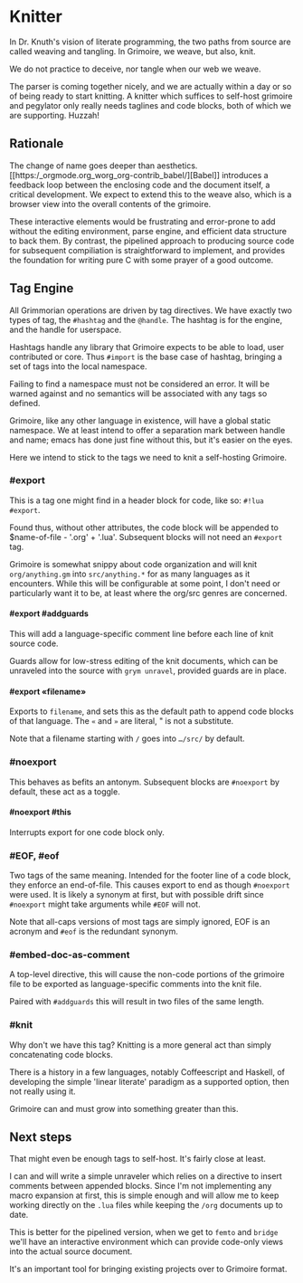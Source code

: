 # Knitter


  In Dr. Knuth's vision of literate programming, the two paths from source
are called weaving and tangling.  In Grimoire, we weave, but also, knit. 


We do not practice to deceive, nor tangle when our web we weave.


The parser is coming together nicely, and we are actually within a day or 
so of being ready to start knitting.  A knitter which suffices to self-host 
grimoire and pegylator only really needs taglines and code blocks, both of
which we are supporting. Huzzah!


## Rationale

  The change of name goes deeper than aesthetics.  [[https:/_orgmode.org_worg_org-contrib_babel/][Babel]]
introduces a feedback loop between the enclosing code and the document itself,
a critical development.  We expect to extend this to the weave also, which is 
a browser view into the overall contents of the grimoire.


These interactive elements would be frustrating and error-prone to add without
the editing environment, parse engine, and efficient data structure to back
them.  By contrast, the pipelined approach to producing source code for 
subsequent compiliation is straightforward to implement, and provides the
foundation for writing pure C with some prayer of a good outcome. 


## Tag Engine

  All Grimmorian operations are driven by tag directives.  We have exactly
two types of tag, the `````#hashtag````` and the `````@handle`````.  The hashtag is for the
engine, and the handle for userspace. 


Hashtags handle any library that Grimoire expects to be able to load, user
contributed or core.  Thus `````#import````` is the base case of hashtag, bringing
a set of tags into the local namespace.


Failing to find a namespace must not be considered an error.  It will be 
warned against and no semantics will be associated with any tags so defined.


Grimoire, like any other language in existence, will have a global static
namespace.  We at least intend to offer a separation mark between handle and
name; emacs has done just fine without this, but it's easier on the eyes. 


Here we intend to stick to the tags we need to knit a self-hosting Grimoire. 


### #export

  This is a tag one might find in a header block for code, like so:
`````#!lua  #export`````.  


Found thus, without other attributes, the code block will be appended to
$name-of-file - '.org' + '.lua'.  Subsequent blocks will not need an
`````#export````` tag. 


Grimoire is somewhat snippy about code organization and will knit 
`````org/anything.gm````` into `````src/anything.*````` for as many languages as it
encounters.  While this will be configurable at some point, I don't need
or particularly want it to be, at least where the org/src genres are
concerned.


#### #export #addguards

 This will add a language-specific comment line before each line of 
knit source code.


Guards allow for low-stress editing of the knit documents, which can be
unraveled into the source with `````grym unravel`````, provided guards are in place.


#### #export «filename»

Exports to `````filename`````, and sets this as the default path to append code
blocks of that language. The `````«````` and `````»````` are literal, " is not a
substitute.


Note that a filename starting with `````/````` goes into `````…/src/````` by default. 


### #noexport

  This behaves as befits an antonym.  Subsequent blocks are `````#noexport`````
by default, these act as a toggle.


#### #noexport #this

  Interrupts export for one code block only. 


### #EOF, #eof

  Two tags of the same meaning.  Intended for the footer line of a code
block, they enforce an end-of-file.  This causes export to end as though
`````#noexport````` were used.  It is likely a synonym at first, but with possible
drift since `````#noexport````` might take arguments while `````#EOF````` will not.


Note that all-caps versions of most tags are simply ignored, EOF is an
acronym and `````#eof````` is the redundant synonym.


### #embed-doc-as-comment

  A top-level directive, this will cause the non-code portions of the
grimoire file to be exported as language-specific comments into the 
knit file.


Paired with `````#addguards````` this will result in two files of the same length.


### #knit

  Why don't we have this tag?  Knitting is a more general act than
simply concatenating code blocks. 


There is a history in a few languages, notably Coffeescript and Haskell,
of developing the simple 'linear literate' paradigm as a supported option,
then not really using it. 


Grimoire can and must grow into something greater than this. 


## Next steps

  That might even be enough tags to self-host. It's fairly close at least. 


I can and will write a simple unraveler which relies on a directive to
insert comments between appended blocks.  Since I'm not implementing any 
macro expansion at first, this is simple enough and will allow me to keep
working directly on the `````.lua````` files while keeping the `````/org````` documents
up to date.


This is better for the pipelined version, when we get to `````femto````` and
`````bridge````` we'll have an interactive environment which can provide code-only
views into the actual source document. 


It's an important tool for bringing existing projects over to Grimoire
format. 
